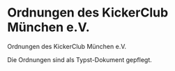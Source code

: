 # Ordnungen des  KickerClub München e.V.

Ordnungen des KickerClub München e.V.

Die Ordnungen sind als Typst-Dokument gepflegt.
